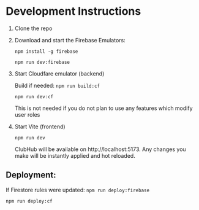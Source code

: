 # Development Instructions

1. Clone the repo

2. Download and start the Firebase Emulators:

   `npm install -g firebase`
   
   `npm run dev:firebase`
   
3. Start Cloudfare emulator (backend)

    Build if needed: `npm run build:cf`

   `npm run dev:cf`
   
   This is not needed if you do not plan to use any features which modify user roles
   
4. Start Vite (frontend)

    `npm run dev`

    ClubHub will be available on http://localhost:5173. Any changes you make will be instantly applied and hot reloaded.



## Deployment:

If Firestore rules were updated: `npm run deploy:firebase`

`npm run deploy:cf`

